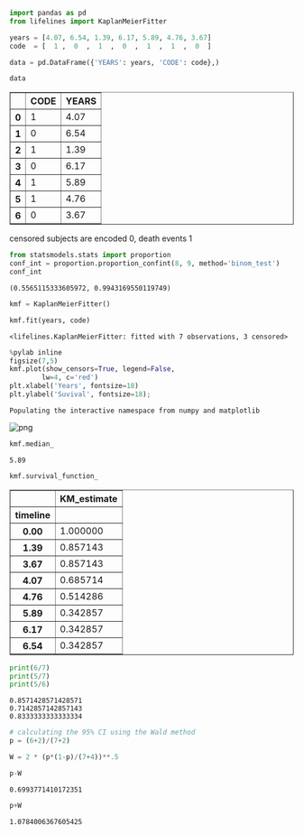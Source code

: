 ```python
import pandas as pd
from lifelines import KaplanMeierFitter
```


```python
years = [4.07, 6.54, 1.39, 6.17, 5.89, 4.76, 3.67]
code  = [  1 ,  0  ,  1  ,  0  ,  1  ,  1  ,  0  ]
```


```python
data = pd.DataFrame({'YEARS': years, 'CODE': code},)
```


```python
data
```

<table border="1" class="dataframe">
  <thead>
    <tr style="text-align: right;">
      <th></th>
      <th>CODE</th>
      <th>YEARS</th>
    </tr>
  </thead>
  <tbody>
    <tr>
      <th>0</th>
      <td>1</td>
      <td>4.07</td>
    </tr>
    <tr>
      <th>1</th>
      <td>0</td>
      <td>6.54</td>
    </tr>
    <tr>
      <th>2</th>
      <td>1</td>
      <td>1.39</td>
    </tr>
    <tr>
      <th>3</th>
      <td>0</td>
      <td>6.17</td>
    </tr>
    <tr>
      <th>4</th>
      <td>1</td>
      <td>5.89</td>
    </tr>
    <tr>
      <th>5</th>
      <td>1</td>
      <td>4.76</td>
    </tr>
    <tr>
      <th>6</th>
      <td>0</td>
      <td>3.67</td>
    </tr>
  </tbody>
</table>
censored subjects are encoded 0, death events 1


```python
from statsmodels.stats import proportion
conf_int = proportion.proportion_confint(8, 9, method='binom_test')
conf_int
```


    (0.5565115333605972, 0.9943169550119749)


```python
kmf = KaplanMeierFitter()
```


```python
kmf.fit(years, code)
```


    <lifelines.KaplanMeierFitter: fitted with 7 observations, 3 censored>


```python
%pylab inline
figsize(7,5)
kmf.plot(show_censors=True, legend=False,
        lw=4, c='red')
plt.xlabel('Years', fontsize=18)
plt.ylabel('Suvival', fontsize=18);
```

    Populating the interactive namespace from numpy and matplotlib

![png](output_8_1.png)

```python
kmf.median_
```


    5.89


```python
kmf.survival_function_
```

<table border="1" class="dataframe">
  <thead>
    <tr style="text-align: right;">
      <th></th>
      <th>KM_estimate</th>
    </tr>
    <tr>
      <th>timeline</th>
      <th></th>
    </tr>
  </thead>
  <tbody>
    <tr>
      <th>0.00</th>
      <td>1.000000</td>
    </tr>
    <tr>
      <th>1.39</th>
      <td>0.857143</td>
    </tr>
    <tr>
      <th>3.67</th>
      <td>0.857143</td>
    </tr>
    <tr>
      <th>4.07</th>
      <td>0.685714</td>
    </tr>
    <tr>
      <th>4.76</th>
      <td>0.514286</td>
    </tr>
    <tr>
      <th>5.89</th>
      <td>0.342857</td>
    </tr>
    <tr>
      <th>6.17</th>
      <td>0.342857</td>
    </tr>
    <tr>
      <th>6.54</th>
      <td>0.342857</td>
    </tr>
  </tbody>
</table>

```python
print(6/7)
print(5/7)
print(5/6)
```

    0.8571428571428571
    0.7142857142857143
    0.8333333333333334

```python
# calculating the 95% CI using the Wald method
p = (6+2)/(7+2)
```


```python
W = 2 * (p*(1-p)/(7+4))**.5
```


```python
p-W
```


    0.6993771410172351


```python
p+W
```


    1.0784006367605425
